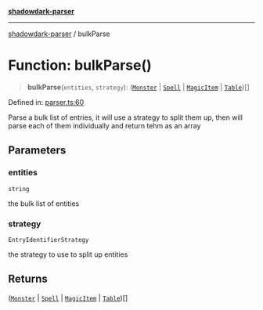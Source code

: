 [**shadowdark-parser**](../README.md)

***

[shadowdark-parser](../globals.md) / bulkParse

# Function: bulkParse()

> **bulkParse**(`entities`, `strategy`): ([`Monster`](../type-aliases/Monster.md) \| [`Spell`](../type-aliases/Spell.md) \| [`MagicItem`](../type-aliases/MagicItem.md) \| [`Table`](../type-aliases/Table.md))[]

Defined in: [parser.ts:60](https://github.com/ashleytowner/shadowdark-parser/blob/1a2d078d1d27fe26e21d0272c202629e52b4f006/src/parser.ts#L60)

Parse a bulk list of entries, it will use a strategy to split them up, then will parse each of them individually and return tehm as an array

## Parameters

### entities

`string`

the bulk list of entities

### strategy

`EntryIdentifierStrategy`

the strategy to use to split up entities

## Returns

([`Monster`](../type-aliases/Monster.md) \| [`Spell`](../type-aliases/Spell.md) \| [`MagicItem`](../type-aliases/MagicItem.md) \| [`Table`](../type-aliases/Table.md))[]
